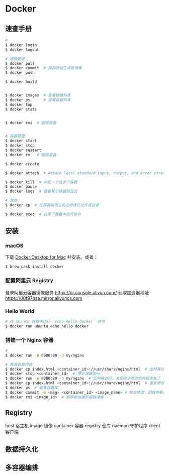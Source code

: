 # Docker


## 速查手册

```bash
#
$ docker login
$ docker logout

# 镜像管理
$ docker pull
$ docker commit  # 保存改动生成新镜像
$ docker push

$ docker build


$ docker images  # 查看镜像列表
$ docker ps      # 查看容器列表
$ docker top
$ docker stats


$ docker rmi  # 删除镜像


# 容器管理
$ docker start
$ docker stop
$ docker restart
$ docker rm   # 删除容器

$ docker create

$ docker attach  # Attach local standard input, output, and error streams to a running container

$ docker kill  # 杀死一个或多个容器
$ docker pause
$ docker logs  # 查看某个容器的日志

# 其他
$ docker cp  # 在容器和宿主机之间拷贝文件或目录

$ docker exec  # 在某个容器中运行命令
```


## 安装

### macOS

下载 [Docker Desktop for Mac](https://hub.docker.com/editions/community/docker-ce-desktop-mac) 并安装。或者：

```bash
$ brew cask install docker
```

### 配置阿里云 Registry

登录阿里云容器镜像服务 https://cr.console.aliyun.com/ 获取加速器地址 https://00f97hsa.mirror.aliyuncs.com

### Hello World

```bash
# 在 ubuntu 容器中运行 `echo hello docker` 命令
$ docker run ubuntu echo hello docker
```

### 搭建一个 Nginx 容器

```bash
# 
$ docker run -p 8080:80 -d my/nginx

# 修改容器内容
$ docker cp index.html <container_id>://usr/share/nginx/html  # 此时再访问能看到修改效果
$ docker stop <container_id>  # 停止容器运行
$ docker run -p 8080:80 -d my/nginx  # 此时再访问，发现刚才修改的内容丢失了
$ docker cp index.html <container_id>://usr/share/nginx/html  # 重复修改动作
$ docker ps  # 查看容器ID
$ docker commit -m <msg> <container_id> <image_name> # 提交修改，即保存新的容器镜像状态
$ docker rmi <image_id>  # 删除新创建的容器镜像
```




## Registry

host 宿主机  image 镜像  container 容器  registry 仓库  daemon 守护程序  client 客户端



## 数据持久化



## 多容器编排








